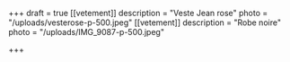 +++
draft = true
[[vetement]]
description = "Veste Jean rose"
photo = "/uploads/vesterose-p-500.jpeg"
[[vetement]]
description = "Robe noire"
photo = "/uploads/IMG_9087-p-500.jpeg"

+++
